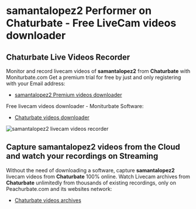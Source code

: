 # samantalopez2 Performer on Chaturbate - Free LiveCam videos downloader

## Chaturbate Live Videos Recorder

Monitor and record livecam videos of **samantalopez2** from **Chaturbate** with Moniturbate.com
Get a premium trial for free by just and only registering with your Email address:
* [samantalopez2 Premium videos downloader](https://moniturbate.com/request-demo-licence-key.html)

Free livecam videos downloader - Moniturbate Software:
* [Chaturbate videos downloader](https://moniturbate.com/moniturbate-download-software.html)

![samantalopez2 livecam videos recorder](https://peachurnet.com/templates/moniturbate-software.png)


## Capture samantalopez2 videos from the Cloud and watch your recordings on Streaming

Without the need of downloading a software, capture **samantalopez2** livecam videos from **Chaturbate** 100% online.
Watch Livecam archives from **Chaturbate** unlimitedly from thousands of existing recordings, only on Peachurbate.com and its websites network:
* [Chaturbate videos archives](https://peachurnet.com/)